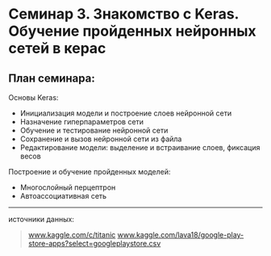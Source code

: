 Семинар 3. Знакомство с Keras. Обучение пройденных нейронных сетей в керас
============

## План семинара:

Основы Keras:
- Инициализация модели и построение слоев нейронной сети
- Назначение гиперпараметров сети
- Обучение и тестирование нейронной сети
- Сохранение и вызов нейронной сети из файла
- Редактирование модели: выделение и встраивание слоев, фиксация весов

Построение и обучение пройденных моделей:
- Многослойный перцептрон
- Автоассоциативная сеть

***
источники данных:
> www.kaggle.com/c/titanic
> www.kaggle.com/lava18/google-play-store-apps?select=googleplaystore.csv
